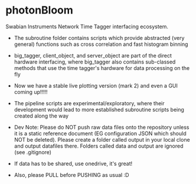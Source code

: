 # photonBloom

Swabian Instruments Network Time Tagger interfacing ecosystem.

- The subroutine folder contains scripts which provide abstracted (very general) functions such as cross correlation and fast histogram binning

- big_tagger, client_object, and server_object are part of the direct hardware interfacing, where big_tagger also contains sub-classed methods that use the time tagger's hardware for data processing on the fly

- Now we have a stable live plotting version (mark 2) and even a GUI coming up!!!!!

- The pipeline scripts are experimental/exploratory, where their development would lead to more established subroutine scripts being created along the way


- Dev Note: Please do NOT push raw data files onto the repository unless it is a static reference document (EG configuration JSON which should NOT be deleted). Please create a folder called output in your local clone and output datafiles there. Folders called data and output are ignored (see .gitignore)

- If data has to be shared, use onedrive, it's great!

- Also, please PULL before PUSHING as usual :D
